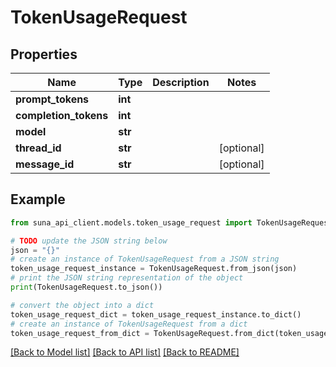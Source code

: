 # TokenUsageRequest


## Properties

Name | Type | Description | Notes
------------ | ------------- | ------------- | -------------
**prompt_tokens** | **int** |  | 
**completion_tokens** | **int** |  | 
**model** | **str** |  | 
**thread_id** | **str** |  | [optional] 
**message_id** | **str** |  | [optional] 

## Example

```python
from suna_api_client.models.token_usage_request import TokenUsageRequest

# TODO update the JSON string below
json = "{}"
# create an instance of TokenUsageRequest from a JSON string
token_usage_request_instance = TokenUsageRequest.from_json(json)
# print the JSON string representation of the object
print(TokenUsageRequest.to_json())

# convert the object into a dict
token_usage_request_dict = token_usage_request_instance.to_dict()
# create an instance of TokenUsageRequest from a dict
token_usage_request_from_dict = TokenUsageRequest.from_dict(token_usage_request_dict)
```
[[Back to Model list]](../README.md#documentation-for-models) [[Back to API list]](../README.md#documentation-for-api-endpoints) [[Back to README]](../README.md)


